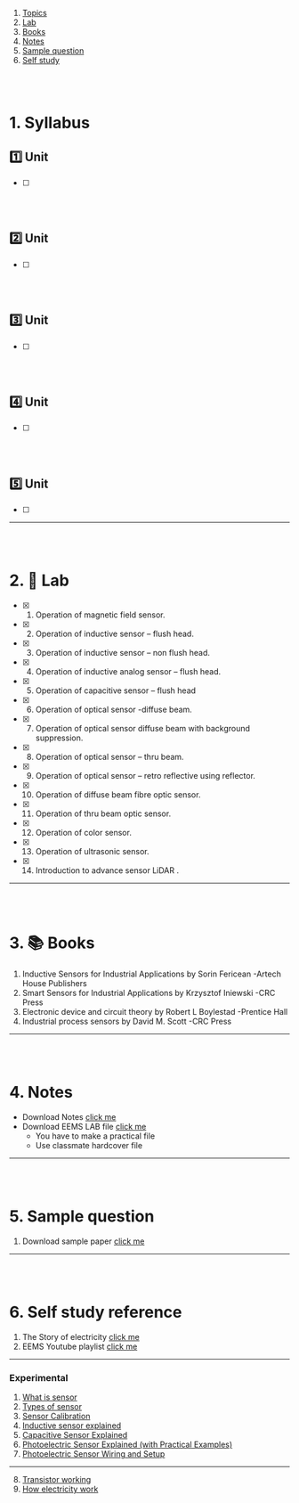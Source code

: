 1. [Topics](#1)
2. [Lab](#2)
3. [Books](#3)
4. [Notes](#4)
5. [Sample question](#5)
6. [Self study](#6)

<br>
<br>

# 1. Syllabus<a id='1'></a>

## 1️⃣ Unit

- [ ]

<br>
<br>

## 2️⃣ Unit

- [ ]

<br>
<br>

## 3️⃣ Unit

- [ ]

<br>
<br>

## 4️⃣ Unit

- [ ]

<br>
<br>

## 5️⃣ Unit

- [ ]

---

<br>
<br>

# 2. 🧪 Lab<a id='2'></a>

- [x] 1. Operation of magnetic field sensor. 
- [x] 2. Operation of inductive sensor – flush head. 
- [x] 3. Operation of inductive sensor – non flush head. 
- [x] 4. Operation of inductive analog sensor – flush head. 
- [x] 5. Operation of capacitive sensor – flush head
- [x] 6. Operation of optical sensor -diffuse beam.
- [x] 7. Operation of optical sensor diffuse beam with background suppression. 
- [x] 8. Operation of optical sensor – thru beam. 
- [x] 9. Operation of optical sensor – retro reflective using reflector. 
- [x] 10. Operation of diffuse beam fibre optic sensor. 
- [x] 11. Operation of thru beam optic sensor.
- [x] 12. Operation of color sensor.
- [x] 13. Operation of ultrasonic sensor.
- [x] 14. Introduction to advance sensor LiDAR .

---

<br>
<br>

# 3. 📚 Books<a id='3'></a>

1. Inductive Sensors for Industrial Applications by Sorin Fericean -Artech House Publishers
2. Smart Sensors for Industrial Applications by Krzysztof Iniewski -CRC Press
3. Electronic device and circuit theory by Robert L Boylestad -Prentice Hall
4. Industrial process sensors by David M. Scott -CRC Press

---

<br>
<br>

# 4. Notes<a id='4'></a>

- Download Notes [click me]()
- Download EEMS LAB file [click me](https://github.com/joysmith/Symbiosis-Institute-of-Technology-SIT-Pune-BEST/blob/main/01%20Module/EEMS/assets/Resource/sensor%20lab%20file.pdf)
  - You have to make a practical file
  - Use classmate hardcover file

---

<br>
<br>

# 5. Sample question<a id='5'></a>

1. Download sample paper [click me]()

---

<br>
<br>

# 6. Self study reference<a id='6'></a>

1. The Story of electricity [click me](https://www.youtube.com/watch?v=Gtp51eZkwoI)
2. EEMS Youtube playlist [click me](https://www.youtube.com/watch?v=XI49uFm5HRE&list=PLr8CEjIYYEqx7moDz2WQwpWLWRO4tSwtw)

---

### Experimental

1. [What is sensor](https://www.youtube.com/watch?v=XI49uFm5HRE&list=PLr8CEjIYYEqx7moDz2WQwpWLWRO4tSwtw)
2. [Types of sensor](https://www.youtube.com/watch?v=J_KoRp8SnoE&list=PLln3BHg93SQ812ihcqWb9OOWbZ-09DLW6&index=6)
3. [Sensor Calibration](https://www.youtube.com/watch?v=n_lZCIA25aI&list=PLln3BHg93SQ812ihcqWb9OOWbZ-09DLW6&index=2)
4. [Inductive sensor explained](https://www.youtube.com/watch?v=TEOCHrnotrk&list=PLr8CEjIYYEqx7moDz2WQwpWLWRO4tSwtw&index=2)
5. [Capacitive Sensor Explained ](https://www.youtube.com/watch?v=o4_6yu-GIDU&list=PLln3BHg93SQ812ihcqWb9OOWbZ-09DLW6&index=42)
6. [Photoelectric Sensor Explained (with Practical Examples)](https://www.youtube.com/watch?v=l1rjErRvbgw&list=PLln3BHg93SQ812ihcqWb9OOWbZ-09DLW6&index=40)
7. [Photoelectric Sensor Wiring and Setup](https://www.youtube.com/watch?v=g3utygIYy0E&list=PLln3BHg93SQ812ihcqWb9OOWbZ-09DLW6&index=42)

---

8. [Transistor working](https://www.youtube.com/watch?v=RdYHljZi7ys)
9. [How electricity work](https://www.youtube.com/watch?v=3KePcASD0NQ)
